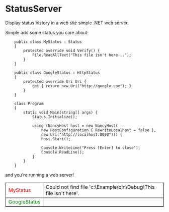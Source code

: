 StatusServer
============

Display status history in a web site simple .NET web server.

Simple add some status you care about:


```
	public class MyStatus : Status
	{
		protected override void Verify() {
			File.ReadAllText("This file isn't here...");
		}
	}

	public class GoogleStatus : HttpStatus
	{
		protected override Uri Uri {
			get { return new Uri("http://google.com"); }
		}
	}
	
	class Program
	{
		static void Main(string[] args) {
			Status.Initialize();

			using (NancyHost host = new NancyHost(
				new HostConfiguration { RewriteLocalhost = false },
				new Uri("http://localhost:8080"))) {
				host.Start();

				Console.WriteLine("Press [Enter] to close");
				Console.ReadLine();
			}
		}
	}
```

and you're running a web server!

<table border="1">
  <tr>
    <td><span style="color:red">MyStatus</span></td>
    <td>Could not find file &#39;c:\Example\bin\Debug\This file isn&#39;t here&#39;.</td>
  </tr>
  <tr>
    <td><span style="color:green">GoogleStatus</span></td>
    <td></td>
  </tr>
</table>


